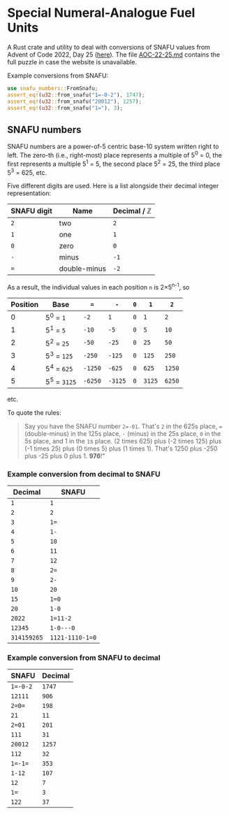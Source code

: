 # Special Numeral-Analogue Fuel Units

A Rust crate and utility to deal with conversions of SNAFU values
from Advent of Code 2022, Day 25 ([here](https://adventofcode.com/2022/day/25)).
The file [AOC-22-25.md](AOC-22-25.md) contains the full puzzle in case the
website is unavailable.

Example conversions from SNAFU:

```rust
use snafu_numbers::FromSnafu;
assert_eq!(u32::from_snafu("1=-0-2"), 1747);
assert_eq!(u32::from_snafu("20012"), 1257);
assert_eq!(u32::from_snafu("1="), 3);
```

## SNAFU numbers

SNAFU numbers are a power-of-5 centric base-10 system written right to left.
The zero-th (i.e., right-most) place represents a multiple of 5<sup>0</sup> = 0, the first 
represents a multiple 5<sup>1</sup> = 5, the second place 5<sup>2</sup> = 25,
the third place 5<sup>3</sup> = 625, etc.

Five different digits are used. Here is a list alongside their decimal integer representation:

| SNAFU digit | Name         | Decimal / ℤ |
|-------------|--------------|-------------|
| `2`         | two          | `2`         |
| `1`         | one          | `1`         |
| `0`         | zero         | `0`         |
| `-`         | minus        | `-1`        |
| `=`         | double-minus | `-2`        |

As a result, the individual values in each position `n` is 2×5<sup>n-1</sup>, so

| Position | Base                   | `=`     | `-`     | `0` | `1`    | `2`    |
|----------|------------------------|---------|---------|-----|--------|--------|
| 0        | 5<sup>0</sup> = `1`    | `-2`    | `1`     | `0` | `1`    | `2`    |
| 1        | 5<sup>1</sup> = `5`    | `-10`   | `-5`    | `0` | `5`    | `10`   |
| 2        | 5<sup>2</sup> = `25`   | `-50`   | `-25`   | `0` | `25`   | `50`   |
| 3        | 5<sup>3</sup> = `125`  | `-250`  | `-125`  | `0` | `125`  | `250`  |
| 4        | 5<sup>4</sup> = `625`  | `-1250` | `-625`  | `0` | `625`  | `1250` |
| 5        | 5<sup>5</sup> = `3125` | `-6250` | `-3125` | `0` | `3125` | `6250` |

etc.

To quote the rules:

> Say you have the SNAFU number `2=-01`. That's `2` in
the 625s place, `=` (double-minus) in the 125s place, `-` (minus) in the 25s place,
`0` in the 5s place, and 1 in the `1`s place.
(2 times 625) plus (-2 times 125) plus (-1 times 25) plus (0 times 5) plus (1 times 1).
That's 1250 plus -250 plus -25 plus 0 plus 1. **976**!"

### Example conversion from decimal to SNAFU

| Decimal     | SNAFU           |
|-------------|-----------------|
| `1`         | `1`             |
| `2`         | `2`             |
| `3`         | `1=`            |
| `4`         | `1-`            |
| `5`         | `10`            |
| `6`         | `11`            |
| `7`         | `12`            |
| `8`         | `2=`            |
| `9`         | `2-`            |
| `10`        | `20`            |
| `15`        | `1=0`           |
| `20`        | `1-0`           |
| `2022`      | `1=11-2`        |
| `12345`     | `1-0---0`       |
| `314159265` | `1121-1110-1=0` |

### Example conversion from SNAFU to decimal

| SNAFU    | Decimal |
|----------|---------|
| `1=-0-2` | `1747`  |
| `12111`  | `906`   |
| `2=0=`   | `198`   |
| `21`     | `11`    |
| `2=01`   | `201`   |
| `111`    | `31`    |
| `20012`  | `1257`  |
| `112`    | `32`    |
| `1=-1=`  | `353`   |
| `1-12`   | `107`   |
| `12`     | `7`     |
| `1=`     | `3`     |
| `122`    | `37`    |
